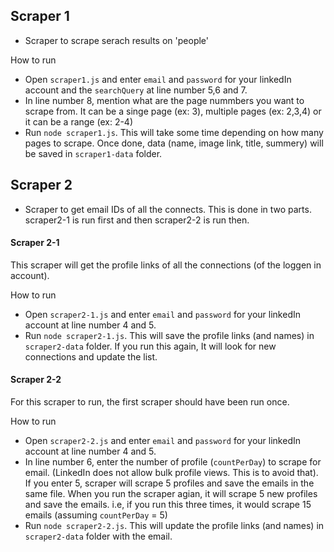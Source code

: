 ## Scraper 1

- Scraper to scrape serach results on 'people'

How to run

- Open `scraper1.js` and enter `email` and `password` for your linkedIn account and the `searchQuery` at line number 5,6 and 7.
- In line number 8, mention what are the page nummbers you want to scrape from. It can be a singe page (ex: 3), multiple pages (ex: 2,3,4) or it can be a range (ex: 2-4)
- Run `node scraper1.js`. This will take some time depending on how many pages to scrape. Once done, data (name, image link, title, summery) will be saved in `scraper1-data` folder.

## Scraper 2

- Scraper to get email IDs of all the connects. This is done in two parts. scraper2-1 is run first and then scraper2-2 is run then.

#### Scraper 2-1

This scraper will get the profile links of all the connections (of the loggen in account).

How to run

- Open `scraper2-1.js` and enter `email` and `password` for your linkedIn account at line number 4 and 5.
- Run `node scraper2-1.js`. This will save the profile links (and names) in `scraper2-data` folder. If you run this again, It will look for new connections and update the list.

#### Scraper 2-2

For this scraper to run, the first scraper should have been run once.

How to run

- Open `scraper2-2.js` and enter `email` and `password` for your linkedIn account at line number 4 and 5.
- In line number 6, enter the number of profile (`countPerDay`) to scrape for email. (LinkedIn does not allow bulk profile views. This is to avoid that). If you enter 5, scraper will scrape 5 profiles and save the emails in the same file. When you run the scraper agian, it will scrape 5 new profiles and save the emails. i.e, if you run this three times, it would scrape 15 emails (assuming `countPerDay` = 5)
- Run `node scraper2-2.js`. This will update the profile links (and names) in `scraper2-data` folder with the email.